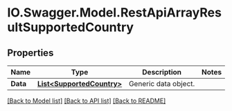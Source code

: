 # IO.Swagger.Model.RestApiArrayResultSupportedCountry
## Properties

Name | Type | Description | Notes
------------ | ------------- | ------------- | -------------
**Data** | [**List&lt;SupportedCountry&gt;**](SupportedCountry.md) | Generic data object. | 

[[Back to Model list]](../README.md#documentation-for-models) [[Back to API list]](../README.md#documentation-for-api-endpoints) [[Back to README]](../README.md)

